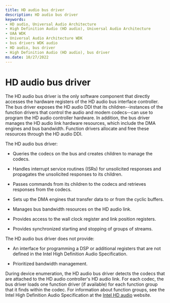 ```yaml
---
title: HD audio bus driver
description: HD audio bus driver
keywords:
- HD audio, Universal Audio Architecture
- High Definition Audio (HD audio), Universal Audio Architecture
- UAA WDK
- Universal Audio Architecture WDK
- bus drivers WDK audio
- HD audio, bus driver
- High Definition Audio (HD audio), bus driver
ms.date: 10/27/2022
---
```


# HD audio bus driver

The HD audio bus driver is the only software component that directly accesses the hardware registers of the HD audio bus interface controller. The bus driver exposes the HD audio DDI that its children--instances of the function drivers that control the audio and modem codecs--can use to program the HD audio controller hardware. In addition, the bus driver manages the HD audio link hardware resources, which include the DMA engines and bus bandwidth. Function drivers allocate and free these resources through the HD audio DDI.

The HD audio bus driver:

- Queries the codecs on the bus and creates children to manage the codecs.

- Handles interrupt service routines (ISRs) for unsolicited responses and propagates the unsolicited responses to its children.

- Passes commands from its children to the codecs and retrieves responses from the codecs.

- Sets up the DMA engines that transfer data to or from the cyclic buffers.

- Manages bus bandwidth resources on the HD audio link.

- Provides access to the wall clock register and link position registers.

- Provides synchronized starting and stopping of groups of streams.

The HD audio bus driver does not provide:

- An interface for programming a DSP or additional registers that are not defined in the Intel High Definition Audio Specification.

- Prioritized bandwidth management.

During device enumeration, the HD audio bus driver detects the codecs that are attached to the HD audio controller's HD audio link. For each codec, the bus driver loads one function driver (if available) for each function group that it finds within the codec. For information about function groups, see the Intel High Definition Audio Specification at the [Intel HD audio](https://www.intel.com/content/www/us/en/standards/high-definition-audio-specification.html) website.
